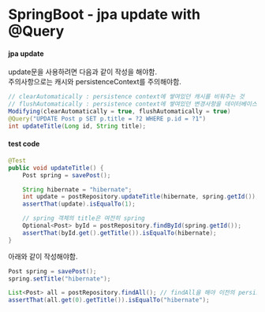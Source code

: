 # SpringBoot - jpa update with @Query

#### jpa update
update문을 사용하려면 다음과 같이 작성을 해야함.<br/>
주의사항으로는 캐시와 persistenceContext를 주의해야함.

```java
// clearAutomatically : persistence context에 쌓여있던 캐시를 비워주는 것
// flushAutomatically : persistence context에 쌓여있던 변경사항을 데이터베이스에 업데이트 해주는 것
Modifying(clearAutomatically = true, flushAutomatically = true)
@Query("UPDATE Post p SET p.title = ?2 WHERE p.id = ?1")
int updateTitle(Long id, String title);
```

#### test code
```java
@Test
public void updateTitle() {
    Post spring = savePost();

    String hibernate = "hibernate";
    int update = postRepository.updateTitle(hibernate, spring.getId());
    assertThat(update).isEqualTo(1);

    // spring 객체의 title은 여전히 spring 
    Optional<Post> byId = postRepository.findById(spring.getId());
    assertThat(byId.get().getTitle()).isEqualTo(hibernate);
}
```

아래와 같이 작성해야함.

```java
Post spring = savePost();
spring.setTitle("hibernate");

List<Post> all = postRepository.findAll(); // findAll을 해야 이전의 persistence context를 flush
assertThat(all.get(0).getTitle()).isEqualTo("hibernate");
```